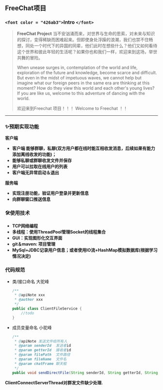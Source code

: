 ## FreeChat项目

### `<font color = "426ab3">`Intro `</font>`

> **FreeChat Project**
> 当不安汹涌而来，对世界与生命的思索，对未来与知识的探讨，变得稀缺而困难起来。但即使身处浮躁的浪潮，我们也禁不住畅想，同处一个时代下的异国的同辈，他们此时在想些什么？他们又如何看待这个世界和彼此年轻的生活呢？如果你也和我们一样，欢迎来到这场，举世共舞的冒险。
>
> When unease surges in, contemplation of the world and life, exploration of the future and knowledge, become scarce and difficult. But even in the midst of impetuous waves, we cannot help but imagine what our foreign peers in the same era are thinking at this moment? How do they view this world and each other's young lives? If you are like us, welcome to this adventure of dancing with the world.
>
> 欢迎来到Freechat 项目！！！
> Welcome to Freechat ！！

---

### ✨预期实现功能

**客户端**

* **客户端 能够群聊，私聊(双方用户都在线时能互相收发消息，后续如果有能力添加离线收发的功能)；**
* **能够私聊或群聊收发文件并保存**
* **用户可以拉取在线用户的列表**
* **客户端无异常启动＆退出**

**服务端**

* **实现注册功能，验证用户登录并更新信息**
* **向群聊窗口推送信息**

### 🛠️使用技术

* **TCP网络编程**
* **多线程：使用ThreadPool管理Socket的线程集合**
* **GUI：实现图形化交互界面**
* **git＆maven: 项目管理**
* **MySql+JDBC记录用户信息；或者使用IO流+HashMap模拟数据库(根据学习情况决定)**

### 代码规范

* 类/接口命名 大驼峰

  ```java
  /**
   * @apiNote xxx
   * @author xxx
   */
  public class ClientFileService {
      //todo
  }
  ```
* 成员变量命名 小驼峰

  ```java
  /**
   * @apiNote 发送文件给所有人
   * @param senderId  发送者id
   * @param getterId  接收者id
   * @param filePath  文件路径
   * @param fileName  文件名
   * @param chatFrame 聊天框
   */
  public void sendDirectFile(String senderId, String getterId, String filePath, String fileName,ChatFrame chatFrame)
  ```

**ClientConnectServerThread对群发文件缺少处理.**
